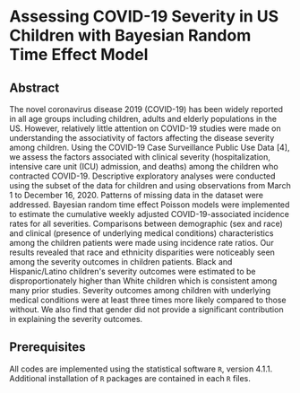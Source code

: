 # Assessing COVID-19 Severity in US Children with Bayesian Random Time Effect Model

## Abstract
The novel coronavirus disease 2019 (COVID-19) has been widely reported in all age groups including
children, adults and elderly populations in the US. However, relatively little attention on COVID-19
studies were made on understanding the associativity of factors affecting the disease severity among
children.
Using the COVID-19 Case Surveillance Public Use Data [4], we assess the factors associated with
clinical severity (hospitalization, intensive care unit (ICU) admission, and deaths) among the children
who contracted COVID-19. Descriptive exploratory analyses were conducted using the subset of the data
for children and using observations from March 1 to December 16, 2020. Patterns of missing data in the
dataset were addressed. Bayesian random time effect Poisson models were implemented to estimate the
cumulative weekly adjusted COVID-19-associated incidence rates for all severities. Comparisons between
demographic (sex and race) and clinical (presence of underlying medical conditions) characteristics
among the children patients were made using incidence rate ratios.
Our results revealed that race and ethnicity disparities were noticeably seen among the severity
outcomes in children patients. Black and Hispanic/Latino children's severity outcomes were estimated
to be disproportionately higher than White children which is consistent among many prior studies.
Severity outcomes among children with underlying medical conditions were at least three times more
likely compared to those without. We also find that gender did not provide a significant contribution in
explaining the severity outcomes.

## Prerequisites
All codes are implemented using the statistical software `R`, version 4.1.1.
Additional installation of `R` packages are contained in each `R` files.
